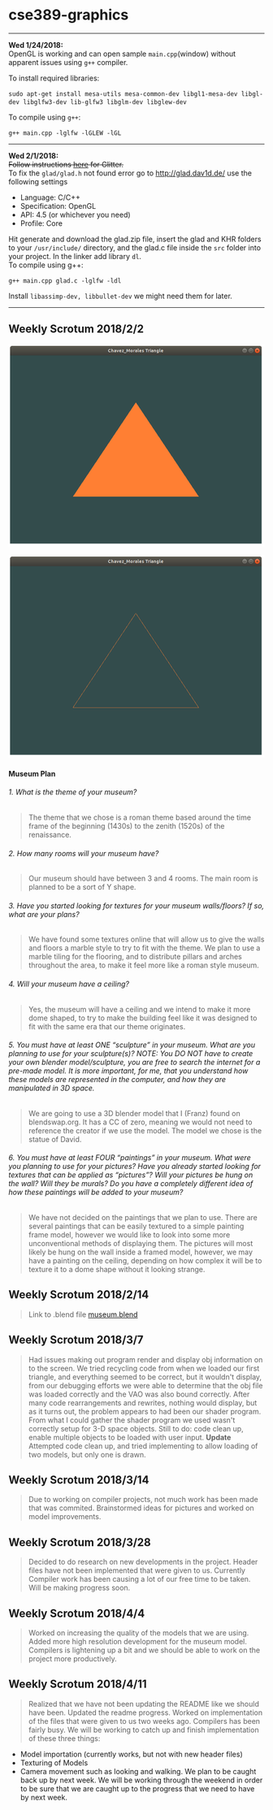 # cse389-graphics
***
**Wed 1/24/2018:**  
  OpenGL is working and can open sample `main.cpp`(window) without apparent issues using `g++` compiler.
  
  To install required libraries:
  ```
  sudo apt-get install mesa-utils mesa-common-dev libgl1-mesa-dev libgl-dev libglfw3-dev lib-glfw3 libglm-dev libglew-dev
  ```
  
  To compile using `g++`:
  ```
  g++ main.cpp -lglfw -lGLEW -lGL
  ```

***

  **Wed 2/1/2018:**  
  ~~Follow instructions [here](https://www.cs.nmt.edu/~amyk/Graphics/Environment/) for Glitter.~~  
  To fix the ```glad/glad.h``` not found error go to <http://glad.dav1d.de/> use the following settings  
  * Language: C/C++
  * Specification: OpenGL
  * API: 4.5 (or whichever you need)
  * Profile: Core
  
  Hit generate and download the glad.zip file, insert the glad and KHR folders to your ```/usr/include/``` directory, and the glad.c file inside the ```src``` folder into your project. In the linker add library ```dl```.  
  To compile using g++:  
  ```
  g++ main.cpp glad.c -lglfw -ldl
  ```
  
  Install ```libassimp-dev, libbullet-dev``` we might need them for later.

  
  ***
  
  ## Weekly Scrotum 2018/2/2  
  
  ![alt text][triangle]
  
  ![alt text][triangle_wire]
  
  [triangle]: https://github.com/bmoral/cse389-graphics/blob/master/misc/triangle-2118.png
  [triangle_wire]: https://github.com/bmoral/cse389-graphics/blob/master/misc/triangle_wire-2118.png
  
  #### Museum Plan
###### 1. What is the theme of your museum?
> The theme that we chose is a roman theme based around the time frame of the beginning (1430s) to the zenith (1520s) of the renaissance.
###### 2. How many rooms will your museum have?
> Our museum should have between 3 and 4 rooms. The main room is planned to be a sort of Y shape. 
###### 3. Have you started looking for textures for your museum walls/floors? If so, what are your plans?
> We have found some textures online that will allow us to give the walls and floors a marble style to try to fit with the theme. 
  We plan to use a marble tiling for the flooring, and to distribute pillars and arches throughout the area, to make it feel more like a roman style museum.
###### 4. Will your museum have a ceiling? 
> Yes, the museum  will have a ceiling and we intend to make it more dome shaped, to try to make the building feel like it was designed to fit with the same era that our theme originates.
###### 5. You must have at least ONE “sculpture” in your museum.  What are you planning to use for your sculpture(s)?  NOTE: You DO NOT have to create your own blender model/sculpture, you are free to search the internet for a pre-made model. It is more important, for me, that you understand how these models are represented in the computer, and how they are manipulated in 3D space.
> We are going to use a 3D blender model that I (Franz) found on blendswap.org. It has a CC of zero, meaning we would not need to reference the creator if we use the model. The model we chose is the statue of David.
    
###### 6. You must have at least FOUR “paintings” in your museum.  What were you planning to use for your pictures? Have you already started looking for textures that can be applied as “pictures”? Will your pictures be hung on the wall? Will they be murals?  Do you have a completely different idea of how these paintings will be added to your museum?
> We have not decided on the paintings that we plan to use. There are several paintings that can be easily textured to a simple painting frame model, however we would like to look into some more unconventional methods of displaying them. The pictures will most likely be hung on the wall inside a framed model, however, we may have a painting on the ceiling, depending on how complex it will be to texture it to a dome shape without it looking strange. 

## Weekly Scrotum 2018/2/14
> Link to .blend file [museum.blend](https://github.com/bmoral/cse389-graphics/blob/master/misc/models/museum.blend)

## Weekly Scrotum 2018/3/7
> Had issues making out program render and display obj information on to the screen.
We tried recycling code from when we loaded our first triangle, and everything seemed to be correct, but it wouldn't display, from our debugging efforts we were able to determine that the obj file was loaded correctly and the VAO was also bound correctly. After many code rearrangements and rewrites, nothing would display, but as it turns out, the problem appears to had been our shader program. From what I could gather the shader program we used wasn't correctly setup for 3-D space objects. Still to do: code clean up, enable multiple objects to be loaded with user input. **Update** Attempted code clean up, and tried implementing to allow loading of two models, but only one is drawn.

## Weekly Scrotum 2018/3/14
> Due to working on compiler projects, not much work has been made that was commited. Brainstormed ideas for pictures and worked on model improvements. 

## Weekly Scrotum 2018/3/28
> Decided to do research on new developments in the project. Header files have not been implemented that were given to us. Currently Compiler work has been causing a lot of our free time to be taken. Will be making progress soon. 

## Weekly Scrotum 2018/4/4
> Worked on increasing the quality of the models that we are using. Added more high resolution development for the museum model. Compilers is lightening up a bit and we should be able to work on the project more productively. 

## Weekly Scrotum 2018/4/11
> Realized that we have not been updating the README like we should have been. Updated the readme progress. Worked on implementation of the files that were given to us two weeks ago. Compilers has been fairly busy. We will be working to catch up and finish implementation of these three things:
 * Model importation (currently works, but not with new header files)
 * Texturing of Models
 * Camera movement such as looking and walking.
 We plan to be caught back up by next week. We will be working through the weekend in order to be sure that we are caught up to the progress that we need to have by next week.
